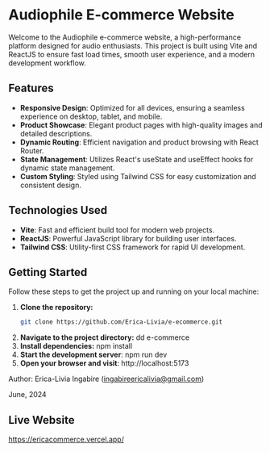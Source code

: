# Audiophile E-commerce Website

Welcome to the Audiophile e-commerce website, a high-performance platform designed for audio enthusiasts. This project is built using Vite and ReactJS to ensure fast load times, smooth user experience, and a modern development workflow.

## Features

- **Responsive Design**: Optimized for all devices, ensuring a seamless experience on desktop, tablet, and mobile.
- **Product Showcase**: Elegant product pages with high-quality images and detailed descriptions.
- **Dynamic Routing**: Efficient navigation and product browsing with React Router.
- **State Management**: Utilizes React's useState and useEffect hooks for dynamic state management.
- **Custom Styling**: Styled using Tailwind CSS for easy customization and consistent design.

## Technologies Used

- **Vite**: Fast and efficient build tool for modern web projects.
- **ReactJS**: Powerful JavaScript library for building user interfaces.
- **Tailwind CSS**: Utility-first CSS framework for rapid UI development.

## Getting Started

Follow these steps to get the project up and running on your local machine:

1. **Clone the repository:**
   ```bash
   git clone https://github.com/Erica-Livia/e-ecommerce.git
2. **Navigate to the project directory:**
   dd e-commerce
3. **Install dependencies:**
   npm install
4. **Start the development server**:
   npm run dev
5. **Open your browser and visit**:
   http://localhost:5173


Author:
Erica-Livia Ingabire (ingabireericalivia@gmail.com)

June, 2024


## Live Website
  https://ericacommerce.vercel.app/

